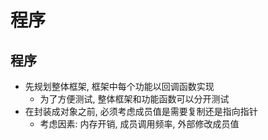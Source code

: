 # 程序


## 程序

- 先规划整体框架, 框架中每个功能以回调函数实现
  - 为了方便测试, 整体框架和功能函数可以分开测试
- 在封装成对象之前, 必须考虑成员值是需要复制还是指向指针
  - 考虑因素: 内存开销, 成员调用频率, 外部修改成员值

